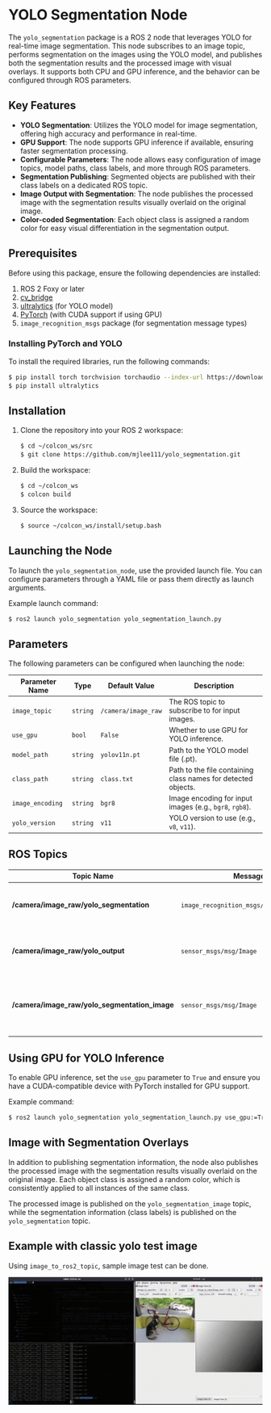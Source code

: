 # YOLO Segmentation Node

The `yolo_segmentation` package is a ROS 2 node that leverages YOLO for real-time image segmentation. This node subscribes to an image topic, performs segmentation on the images using the YOLO model, and publishes both the segmentation results and the processed image with visual overlays. It supports both CPU and GPU inference, and the behavior can be configured through ROS parameters.

## Key Features

- **YOLO Segmentation**: Utilizes the YOLO model for image segmentation, offering high accuracy and performance in real-time.
- **GPU Support**: The node supports GPU inference if available, ensuring faster segmentation processing.
- **Configurable Parameters**: The node allows easy configuration of image topics, model paths, class labels, and more through ROS parameters.
- **Segmentation Publishing**: Segmented objects are published with their class labels on a dedicated ROS topic.
- **Image Output with Segmentation**: The node publishes the processed image with the segmentation results visually overlaid on the original image.
- **Color-coded Segmentation**: Each object class is assigned a random color for easy visual differentiation in the segmentation output.

## Prerequisites

Before using this package, ensure the following dependencies are installed:

1. ROS 2 Foxy or later
2. [cv_bridge](https://github.com/ros-perception/vision_opencv)
3. [ultralytics](https://pypi.org/project/ultralytics/) (for YOLO model)
4. [PyTorch](https://pytorch.org/) (with CUDA support if using GPU)
5. `image_recognition_msgs` package (for segmentation message types)

### Installing PyTorch and YOLO

To install the required libraries, run the following commands:

```bash
$ pip install torch torchvision torchaudio --index-url https://download.pytorch.org/whl/cu118  # For GPU support
$ pip install ultralytics
```

## Installation

1. Clone the repository into your ROS 2 workspace:
   ```bash
   $ cd ~/colcon_ws/src
   $ git clone https://github.com/mjlee111/yolo_segmentation.git
   ```

2. Build the workspace:
   ```bash
   $ cd ~/colcon_ws
   $ colcon build
   ```

3. Source the workspace:
   ```bash
   $ source ~/colcon_ws/install/setup.bash
   ```

## Launching the Node

To launch the `yolo_segmentation_node`, use the provided launch file. You can configure parameters through a YAML file or pass them directly as launch arguments.

Example launch command:
```bash
$ ros2 launch yolo_segmentation yolo_segmentation_launch.py
```

## Parameters

The following parameters can be configured when launching the node:

| Parameter Name      | Type    | Default Value          | Description                                                                |
|---------------------|---------|------------------------|----------------------------------------------------------------------------|
| `image_topic`        | `string`| `/camera/image_raw`     | The ROS topic to subscribe to for input images.                            |
| `use_gpu`            | `bool`  | `False`                | Whether to use GPU for YOLO inference.                                     |
| `model_path`         | `string`| `yolov11n.pt`          | Path to the YOLO model file (.pt).                                         |
| `class_path`         | `string`| `class.txt`            | Path to the file containing class names for detected objects.               |
| `image_encoding`     | `string`| `bgr8`                 | Image encoding for input images (e.g., `bgr8`, `rgb8`).                    |
| `yolo_version`       | `string`| `v11`                  | YOLO version to use (e.g., `v8`, `v11`).                                   |

## ROS Topics

| Topic Name                           | Message Type                                | Role                                                                |
|---------------------------------------|---------------------------------------------|---------------------------------------------------------------------|
| **/camera/image_raw/yolo_segmentation**| `image_recognition_msgs/msg/SegmentationMsgs`| Publishes segmentation information for detected objects.             |
| **/camera/image_raw/yolo_output**     | `sensor_msgs/msg/Image`                     | Publishes the processed image with segmentation overlays.           |
| **/camera/image_raw/yolo_segmentation_image**| `sensor_msgs/msg/Image`                   | Publishes the segmented image with color overlays for detected objects. |

## Using GPU for YOLO Inference

To enable GPU inference, set the `use_gpu` parameter to `True` and ensure you have a CUDA-compatible device with PyTorch installed for GPU support.

Example command:
```bash
$ ros2 launch yolo_segmentation yolo_segmentation_launch.py use_gpu:=True
```

## Image with Segmentation Overlays

In addition to publishing segmentation information, the node also publishes the processed image with the segmentation results visually overlaid on the original image. Each object class is assigned a random color, which is consistently applied to all instances of the same class.

The processed image is published on the `yolo_segmentation_image` topic, while the segmentation information (class labels) is published on the `yolo_segmentation` topic.

## Example with classic yolo test image
Using `image_to_ros2_topic`, sample image test can be done.

![yolo_sample](../../docs/yolo_segmentation/yolo.gif)
